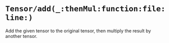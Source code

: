 # ``Tensor/add(_:thenMul:function:file:line:)``

Add the given tensor to the original tensor, then multiply the result by another tensor.